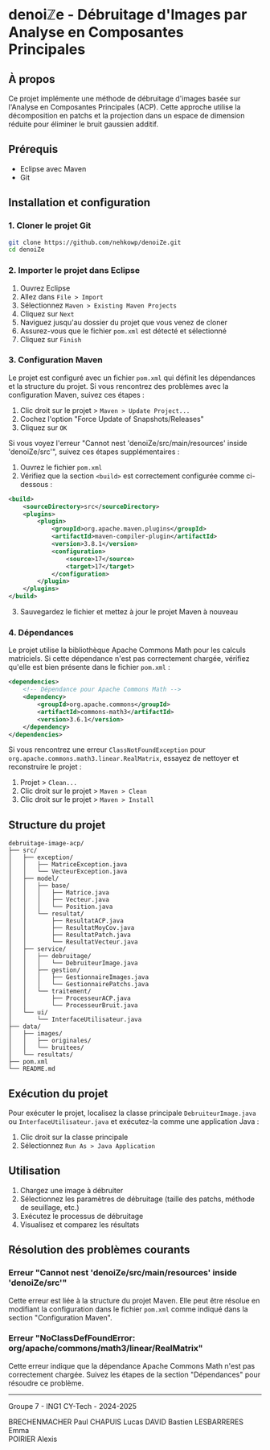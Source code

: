 # denoiℤe - Débruitage d'Images par Analyse en Composantes Principales

## À propos

Ce projet implémente une méthode de débruitage d'images basée sur l'Analyse en Composantes Principales (ACP). Cette approche utilise la décomposition en patchs et la projection dans un espace de dimension réduite pour éliminer le bruit gaussien additif.

## Prérequis

- Eclipse avec Maven
- Git

## Installation et configuration

### 1. Cloner le projet Git

```bash
git clone https://github.com/nehkowp/denoiZe.git
cd denoiZe
```

### 2. Importer le projet dans Eclipse

1. Ouvrez Eclipse
2. Allez dans `File > Import`
3. Sélectionnez `Maven > Existing Maven Projects`
4. Cliquez sur `Next`
5. Naviguez jusqu'au dossier du projet que vous venez de cloner
6. Assurez-vous que le fichier `pom.xml` est détecté et sélectionné
7. Cliquez sur `Finish`

### 3. Configuration Maven

Le projet est configuré avec un fichier `pom.xml` qui définit les dépendances et la structure du projet. Si vous rencontrez des problèmes avec la configuration Maven, suivez ces étapes :

1. Clic droit sur le projet > `Maven > Update Project...`
2. Cochez l'option "Force Update of Snapshots/Releases"
3. Cliquez sur `OK`

Si vous voyez l'erreur "Cannot nest 'denoiZe/src/main/resources' inside 'denoiZe/src'", suivez ces étapes supplémentaires :

1. Ouvrez le fichier `pom.xml`
2. Vérifiez que la section `<build>` est correctement configurée comme ci-dessous :

```xml
<build>
    <sourceDirectory>src</sourceDirectory>
    <plugins>
        <plugin>
            <groupId>org.apache.maven.plugins</groupId>
            <artifactId>maven-compiler-plugin</artifactId>
            <version>3.8.1</version>
            <configuration>
                <source>17</source>
                <target>17</target>
            </configuration>
        </plugin>
    </plugins>
</build>
```

3. Sauvegardez le fichier et mettez à jour le projet Maven à nouveau

### 4. Dépendances

Le projet utilise la bibliothèque Apache Commons Math pour les calculs matriciels. Si cette dépendance n'est pas correctement chargée, vérifiez qu'elle est bien présente dans le fichier `pom.xml` :

```xml
<dependencies>
    <!-- Dépendance pour Apache Commons Math -->
    <dependency>
        <groupId>org.apache.commons</groupId>
        <artifactId>commons-math3</artifactId>
        <version>3.6.1</version>
    </dependency>
</dependencies>
```

Si vous rencontrez une erreur `ClassNotFoundException` pour `org.apache.commons.math3.linear.RealMatrix`, essayez de nettoyer et reconstruire le projet :

1. Projet > `Clean...`
2. Clic droit sur le projet > `Maven > Clean`
3. Clic droit sur le projet > `Maven > Install`

## Structure du projet

```
debruitage-image-acp/
├── src/
│   ├── exception/
│   │   ├── MatriceException.java
│   │   └── VecteurException.java
│   ├── model/
│   │   ├── base/
│   │   │   ├── Matrice.java
│   │   │   ├── Vecteur.java
│   │   │   └── Position.java
│   │   └── resultat/
│   │       ├── ResultatACP.java
│   │       ├── ResultatMoyCov.java
│   │       ├── ResultatPatch.java
│   │       └── ResultatVecteur.java
│   ├── service/
│   │   ├── debruitage/
│   │   │   └── DebruiteurImage.java
│   │   ├── gestion/
│   │   │   ├── GestionnaireImages.java
│   │   │   └── GestionnairePatchs.java
│   │   └── traitement/
│   │       ├── ProcesseurACP.java
│   │       └── ProcesseurBruit.java
│   └── ui/
│       └── InterfaceUtilisateur.java
├── data/
│   ├── images/
│   │   ├── originales/
│   │   └── bruitees/
│   └── resultats/
├── pom.xml
└── README.md
```

## Exécution du projet

Pour exécuter le projet, localisez la classe principale `DebruiteurImage.java` ou `InterfaceUtilisateur.java` et exécutez-la comme une application Java :

1. Clic droit sur la classe principale
2. Sélectionnez `Run As > Java Application`

## Utilisation

1. Chargez une image à débruiter
2. Sélectionnez les paramètres de débruitage (taille des patchs, méthode de seuillage, etc.)
3. Exécutez le processus de débruitage
4. Visualisez et comparez les résultats

## Résolution des problèmes courants

### Erreur "Cannot nest 'denoiZe/src/main/resources' inside 'denoiZe/src'"

Cette erreur est liée à la structure du projet Maven. Elle peut être résolue en modifiant la configuration dans le fichier `pom.xml` comme indiqué dans la section "Configuration Maven".

### Erreur "NoClassDefFoundError: org/apache/commons/math3/linear/RealMatrix"

Cette erreur indique que la dépendance Apache Commons Math n'est pas correctement chargée. Suivez les étapes de la section "Dépendances" pour résoudre ce problème.

---

Groupe 7 - ING1 CY-Tech - 2024-2025

BRECHENMACHER Paul
CHAPUIS Lucas
DAVID Bastien
LESBARRERES Emma  
POIRIER Alexis
